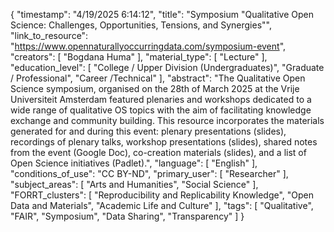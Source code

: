 {
    "timestamp": "4/19/2025 6:14:12",
    "title": "Symposium \"Qualitative Open Science: Challenges, Opportunities, Tensions, and Synergies\"",
    "link_to_resource": "https://www.opennaturallyoccurringdata.com/symposium-event",
    "creators": [
        "Bogdana Huma"
    ],
    "material_type": [
        "Lecture"
    ],
    "education_level": [
        "College / Upper Division (Undergraduates)",
        "Graduate / Professional",
        "Career /Technical"
    ],
    "abstract": "The Qualitative Open Science symposium, organised on the 28th of March 2025 at the Vrije Universiteit Amsterdam featured plenaries and workshops dedicated to a wide range of qualitative OS topics with the aim of facilitating knowledge exchange and community building. This resource incorporates the materials generated for and during this event: plenary presentations (slides), recordings of plenary talks, workshop presentations (slides), shared notes from the event (Google Doc), co-creation materials (slides), and a list of Open Science initiatives (Padlet).",
    "language": [
        "English"
    ],
    "conditions_of_use": "CC BY-ND",
    "primary_user": [
        "Researcher"
    ],
    "subject_areas": [
        "Arts and Humanities",
        "Social Science"
    ],
    "FORRT_clusters": [
        "Reproducibility and Replicability Knowledge",
        "Open Data and Materials",
        "Academic Life and Culture"
    ],
    "tags": [
        "Qualitative",
        "FAIR",
        "Symposium",
        "Data Sharing",
        "Transparency"
    ]
}